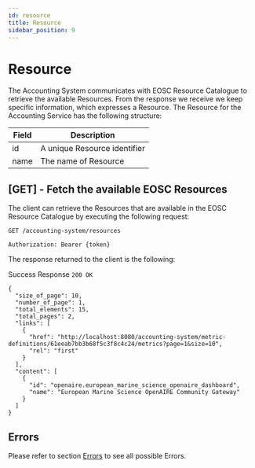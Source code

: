 ```yaml
---
id: resource
title: Resource
sidebar_position: 9
---
```


# Resource

The Accounting System communicates with EOSC Resource Catalogue to retrieve the
available Resources. From the response we receive we keep specific information,
which expresses a Resource. The Resource for the Accounting Service has the
following structure:

| Field           | Description                          |
|------------------ |---------------------------------------- |
| id              | A unique Resource identifier            |
| name             | The name of Resource                    |

## [GET] - Fetch the available EOSC Resources

The client can retrieve the Resources that are available in the EOSC Resource
Catalogue by executing the following request:

```
GET /accounting-system/resources

Authorization: Bearer {token}
```

The response returned to the client is the following:

Success Response `200 OK`

```
{
  "size_of_page": 10,
  "number_of_page": 1,
  "total_elements": 15,
  "total_pages": 2,
  "links": [
    {
      "href": "http://localhost:8080/accounting-system/metric-definitions/61eeab7bb3b68f5c3f8c4c24/metrics?page=1&size=10",
      "rel": "first"
    }
  ],
  "content": [
    {
      "id": "openaire.european_marine_science_openaire_dashboard",
      "name": "European Marine Science OpenAIRE Community Gateway"
    }
  ]
}
```

## Errors

Please refer to section [Errors](./api_errors) to see all possible Errors.
